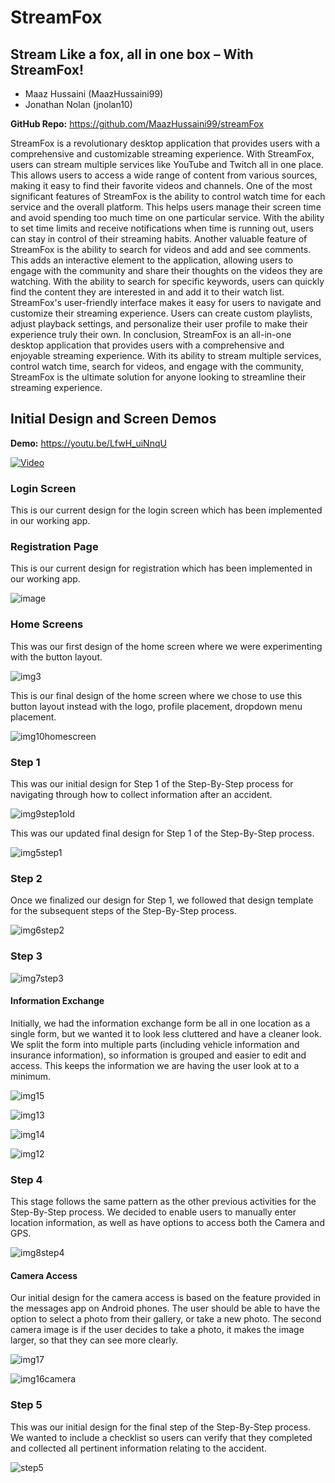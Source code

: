 # StreamFox
## Stream Like a fox, all in one box – With StreamFox!
 - Maaz Hussaini (MaazHussaini99) 
 - Jonathan Nolan (jnolan10)

**GitHub Repo:** https://github.com/MaazHussaini99/streamFox

StreamFox is a revolutionary desktop application that provides users with a comprehensive and customizable streaming experience. With StreamFox, users can stream multiple services like YouTube and Twitch all in one place. This allows users to access a wide range of content from various sources, making it easy to find their favorite videos and channels. One of the most significant features of StreamFox is the ability to control watch time for each service and the overall platform. This helps users manage their screen time and avoid spending too much time on one particular service. With the ability to set time limits and receive notifications when time is running out, users can stay in control of their streaming habits. Another valuable feature of StreamFox is the ability to search for videos and add and see comments. This adds an interactive element to the application, allowing users to engage with the community and share their thoughts on the videos they are watching. With the ability to search for specific keywords, users can quickly find the content they are interested in and add it to their watch list. StreamFox's user-friendly interface makes it easy for users to navigate and customize their streaming experience. Users can create custom playlists, adjust playback settings, and personalize their user profile to make their experience truly their own. In conclusion, StreamFox is an all-in-one desktop application that provides users with a comprehensive and enjoyable streaming experience. With its ability to stream multiple services, control watch time, search for videos, and engage with the community, StreamFox is the ultimate solution for anyone looking to streamline their streaming experience.

## Initial Design and Screen Demos
**Demo:** https://youtu.be/LfwH_uiNnqU

[![Video](https://img.youtube.com/vi/LfwH_uiNnqU/0.jpg)](https://www.youtube.com/watch?v=LfwH_uiNnqU)

### Login Screen
This is our current design for the login screen which has been implemented in our working app.
  

### Registration Page
This is our current design for registration which has been implemented in our working app.

![image](https://user-images.githubusercontent.com/79105828/142341835-16ca9358-64c2-4852-9728-ce861f3b65c2.png)

### Home Screens
This was our first design of the home screen where we were experimenting with the button layout.

![img3](https://user-images.githubusercontent.com/79105828/142341917-43de6fa0-c6ef-4681-8d93-2f2df1922dd9.png)

This is our final design of the home screen where we chose to use this button layout instead with the logo, profile placement, dropdown menu placement.

![img10homescreen](https://user-images.githubusercontent.com/79105828/142341959-4134ea2c-d8cc-45aa-9a9e-177597ed2987.png)

### Step 1
This was our initial design for Step 1 of the Step-By-Step process for navigating through how to collect information after an accident.

![img9step1old](https://user-images.githubusercontent.com/79105828/142342081-f75240e8-d2ad-4e60-9771-f646b3b03931.png)

This was our updated final design for Step 1 of the Step-By-Step process.

![img5step1](https://user-images.githubusercontent.com/79105828/142342133-3f8cda5c-6d39-44be-9045-43e115c079a0.png)

### Step 2
Once we finalized our design for Step 1, we followed that design template for the subsequent steps of the Step-By-Step process.

![img6step2](https://user-images.githubusercontent.com/79105828/142342194-95a885a2-e585-4a4a-becc-e3b4638ba869.png)

### Step 3
![img7step3](https://user-images.githubusercontent.com/79105828/142342232-59592a4e-f46b-4447-8e0f-76c44520ad83.png)

#### Information Exchange
Initially, we had the information exchange form be all in one location as a single form, but we wanted it to look less cluttered and have a cleaner look. We split the form into multiple parts (including vehicle information and insurance information), so information is grouped and easier to edit and access. This keeps the information we are having the user look at to a minimum.

![img15](https://user-images.githubusercontent.com/79105828/142342873-a7be86fd-33e3-4195-985c-63e7e1bc4176.png)

![img13](https://user-images.githubusercontent.com/79105828/142342882-1e32fc9f-d9a6-4716-ba9f-2b7a38d29a19.png)

![img14](https://user-images.githubusercontent.com/79105828/142342960-b59ec724-9fb1-4609-8fbc-e96ad0060db3.png)

![img12](https://user-images.githubusercontent.com/79105828/142342890-7a0bcafd-c722-405c-aaf7-2aa3e67214b7.png)

### Step 4
This stage follows the same pattern as the other previous activities for the Step-By-Step process. We decided to enable users to manually enter location information, as well as have options to access both the Camera and GPS.

![img8step4](https://user-images.githubusercontent.com/79105828/142342264-8621c8c5-bdb8-4115-95f7-9ed2ced5a5ca.png)

#### Camera Access
Our initial design for the camera access is based on the feature provided in the messages app on Android phones. The user should be able to have the option to select a photo from their gallery, or take a new photo. The second camera image is if the user decides to take a photo, it makes the image larger, so that they can see more clearly.

![img17](https://user-images.githubusercontent.com/79105828/142342434-0a635477-7e63-441e-890e-23122bd24eb1.png)

![img16camera](https://user-images.githubusercontent.com/79105828/142342438-7abc9f20-5c4c-40b7-9a2f-8985e8fbfb44.png)

### Step 5
This was our initial design for the final step of the Step-By-Step process. We wanted to include a checklist so users can verify that they completed and collected all pertinent information relating to the accident.

![step5](https://user-images.githubusercontent.com/79105828/142342313-8af93b93-c782-41b1-afdc-4a6e6b85a6a5.png)

